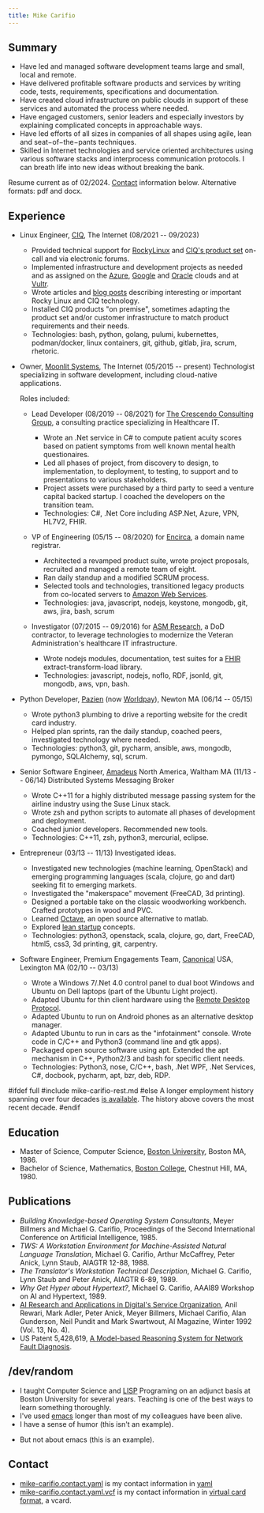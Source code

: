 ```yaml
---
title: Mike Carifio
---
```


## Summary

* Have led and managed software development teams large and small, local and remote.
* Have delivered profitable software products and services by writing code, tests, requirements, specifications and documentation.
* Have created cloud infrastructure on public clouds in support of these services and automated the process where needed.
* Have engaged customers, senior leaders and especially investors by explaining complicated concepts in approachable ways.
* Have led efforts of all sizes in companies of all shapes using agile, lean and seat−of−the−pants techniques.
* Skilled in Internet technologies and service oriented architectures using various software stacks and interprocess communication protocols.
  I can breath life into new ideas without breaking the bank.

Resume current as of 02/2024. [Contact](#contact) information below. Alternative formats: <a id="pdf">pdf</a> and <a id="docx">docx</a>.
<script>
  function href(id) {
     let prefix = window.location.pathname.slice(window.location.pathname.lastIndexOf("/") + 1, -5) || "mike-carifio.md";
     document.getElementById(id).href =  prefix + "." + id; 
  };
  href('pdf'); 
  href('docx');
</script>




## Experience

* Linux Engineer, [CIQ](https://www.ciq.com/), The Internet (08/2021 -- 09/2023)

  - Provided technical support for [RockyLinux](https://www.rockylinux.org/) and [CIQ's product set](https://ciq.com/#products) on-call and via electronic forums.
  - Implemented infrastructure and development projects as needed and as assigned on the [Azure](https://azure.microsoft.com/), [Google](https://cloud.google.com/) and [Oracle](https://www.oracle.com/cloud/) clouds and at [Vultr](https://www.vultr.com/).
  - Wrote articles and [blog posts](https://ciq.com/blog/ciqs-rocky-linux-images-now-available-on-azure/) describing interesting or important Rocky Linux and CIQ technology.
  - Installed CIQ products "on premise", sometimes adapting the product set and/or customer infrastructure to match product requirements and their needs.
  - Technologies: bash, python, golang, pulumi, kubernettes, podman/docker, linux containers, git, github, gitlab, jira, scrum, rhetoric.

* Owner, [Moonlit Systems](https://moonlit.systems/), The Internet (05/2015 -- present) Technologist specializing in software development, including cloud-native applications.

  Roles included:

  - Lead Developer (08/2019 -- 08/2021) for [The Crescendo Consulting Group](http://www.crescendocg.com/), a consulting practice specializing in Healthcare IT.
	+ Wrote an .Net service in C# to compute patient acuity scores based on patient symptoms from well known mental health questionaires.
    + Led all phases of project, from discovery to design, to implementation, to deployment, to testing, to support and to presentations to various stakeholders.
	+ Project assets were purchased by a third party to seed a venture capital backed startup. I coached the developers on the transition team.
    + Technologies: C#, .Net Core including ASP.Net, Azure, VPN, HL7V2, FHIR.

  - VP of Engineering (05/15 -- 08/2020) for [Encirca](https://www.encirca.com/), a domain name registrar.
    + Architected a revamped product suite, wrote project proposals, recruited and managed a remote team of eight.
    + Ran daily standup and a modified SCRUM process.
	* Selected tools and technologies, transitioned legacy products from co-located servers to [Amazon Web Services](https://aws.amazon.com/).
    + Technologies: java, javascript, nodejs, keystone, mongodb, git, aws, jira, bash, scrum

  - Investigator (07/2015 -- 09/2016) for [ASM Research](https://www.asmr.com/), a DoD contractor, to leverage technologies to modernize the Veteran Administration's healthcare IT infrastructure.
    + Wrote nodejs modules, documentation, test suites for a [FHIR](https://www.hl7.org/fhir/) extract-transform-load library.
    + Technologies: javascript, nodejs, noflo, RDF, jsonld, git, mongodb, aws, vpn, bash.

* Python Developer, [Pazien](http://support.worldpay.com/support/iq-reporting-and-analytics-user-guide/content/pazien_interactive_analytics.htm) (now [Worldpay](https://www.worldpay.com/en/)), Newton MA (06/14 -- 05/15)

    - Wrote python3 plumbing to drive a reporting website for the credit card industry.
    - Helped plan sprints, ran the daily standup, coached peers, investigated technology where needed.
    - Technologies: python3, git, pycharm, ansible, aws, mongodb, pymongo, SQLAlchemy, sql, scrum.

* Senior Software Engineer, [Amadeus](https://amadeus.com/en) North America, Waltham MA (11/13 -- 06/14) Distributed Systems Messaging Broker

    - Wrote C++11 for a highly distributed message passing system for the airline industry using the Suse Linux stack.
    - Wrote zsh and python scripts to automate all phases of development and deployment.
    - Coached junior developers. Recommended new tools.
    - Technologies: C++11, zsh, python3, mercurial, eclipse.

* Entrepreneur (03/13 -- 11/13) Investigated ideas.

    - Investigated new technologies (machine learning, OpenStack) and emerging programming languages (scala, clojure, go and dart) seeking fit to emerging markets.
    - Investigated the "makerspace" movement (FreeCAD, 3d printing).
    - Designed a portable take on the classic woodworking workbench. Crafted prototypes in wood and PVC.
    - Learned [Octave](https://octave.org/), an open source alternative to matlab.
    - Explored [lean startup](https://hbr.org/2013/05/why-the-lean-start-up-changes-everything) concepts.
    - Technologies: python3, openstack, scala, clojure, go, dart, FreeCAD, html5, css3, 3d printing, git, carpentry.

* Software Engineer, Premium Engagements Team, [Canonical](https://canonical.com/) USA, Lexington MA (02/10 -- 03/13)

    - Wrote a Windows 7/.Net 4.0 control panel to dual boot Windows and Ubuntu on Dell laptops (part of the Ubuntu Light project).
    - Adapted Ubuntu for thin client hardware using the [Remote Desktop Protocol](https://learn.microsoft.com/en-us/troubleshoot/windows-server/remote/understanding-remote-desktop-protocol).
    - Adapted Ubuntu to run on Android phones as an alternative desktop manager.
    - Adapted Ubuntu to run in cars as the "infotainment" console. Wrote code in C/C++ and Python3 (command line and gtk apps).  
    - Packaged open source software using apt. Extended the apt mechanism in C++, Python2/3 and bash for specific client needs.
    - Technologies: Python3, nose, C/C++, bash, .Net WPF, .Net Services, C#, docbook, pycharm, apt, bzr, deb, RDP.

#ifdef full
#include mike-carifio-rest.md
#else
A longer employment history spanning over four decades [is available](mike-carifio-full.md.html). The history above covers the most recent decade.
#endif


## Education

* Master of Science, Computer Science, [Boston University](https://www.bu.edu/), Boston MA, 1986.
* Bachelor of Science, Mathematics, [Boston College](https://www.bc.edu/), Chestnut Hill, MA, 1980.



## Publications

* _Building Knowledge-based Operating System Consultants_, Meyer Billmers and Michael G. Carifio, Proceedings of the Second International Conference on Artificial Intelligence, 1985.
* _TWS: A Workstation Environment for Machine-Assisted Natural Language Translation_, Michael G. Carifio, Arthur McCaffrey, Peter Anick, Lynn Staub, AIAGTR 12-88, 1988.
* _The Translator's Workstation Technical Description_, Michael G. Carifio, Lynn Staub and Peter Anick, AIAGTR 6-89, 1989.
* _Why Get Hyper about Hypertext?_, Michael G. Carifio, AAAI89 Workshop on AI and Hypertext, 1989.
* [AI Research and Applications in Digital's Service Organization](publications/aiag-research-in-progress.pdf), Anil Rewari, Mark Adler, Peter Anick, Meyer Billmers, 
   Michael Carifio, Alan Gunderson, Neil Pundit and Mark Swartwout, AI Magazine, Winter 1992 (Vol. 13, No. 4).
* US Patent 5,428,619, [A Model-based Reasoning System for Network Fault Diagnosis](https://patents.google.com/patent/US5428619A/fr).



## /dev/random

* I taught Computer Science and [LISP](https://lisp-lang.org/) Programing on an adjunct basis at Boston University for several years. Teaching is one of the best ways to learn something thoroughly.
* I've used [emacs](https://www.gnu.org/software/emacs/) longer than most of my colleagues have been alive.
* I have a sense of humor (this isn't an example).
<!-- * My hidden superpower is that I can deference null (this is an example). -->
* But not about emacs (this is an example).




## <a id="contact"></a> Contact

* [mike-carifio.contact.yaml](./mike-carifio.contact.yaml) is my contact information in [yaml](https://yaml.org/)
* [mike-carifio.contact.yaml.vcf](./mike-carifio.contact.yaml.vcf) is my contact information in [virtual card format](https://yaml.org/), a vcard.

